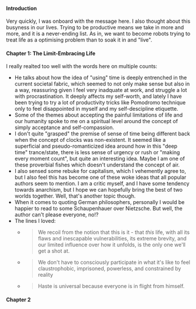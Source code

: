 #### Introduction
Very quickly, I was onboard with the message here. I also thought about this busyness in our lives. Trying to be productive means we take in more and more, and it is a never-ending list. As in, we want to become robots trying to treat life as a optimising problem than to soak it in and "live".

#### Chapter 1: The Limit-Embracing Life
I really realted too well with the words here on multiple counts:
- He talks about how the idea of "using" time is deeply entrenched in the current societal fabric, which seemed to not only make sense but also in a way, reassuring given I feel very inadquate at work, and struggle a lot with procrastination. It deeply affects my self-worth, and lately I have been trying to try a lot of productivity tricks like Pomodromo technique only to feel disappointed in myself and my self-descipline etiquette. 
- Some of the themes about accepting the painful limitations of life and our humanity spoke to me on a spiritual level around the concept of simply acceptance and self-compassion.
- I don't quite "grasped" the premise of sense of time being different back when the concept of clocks was non-existent. It seemed like a superficial and pseudo-romanticized idea around how in this "deep time" trance/state, there is less sense of urgency or rush or "making every moment count", but quite an interesting idea. Maybe I am one of these proverbial fishes which doesn't understand the concept of air.
- I also sensed some rebuke for capitalism, which I vehemently agree to, but I also feel this has become one of these woke ideas that all popular authors seem to mention. I am a critic myself, and I have some tendency towards anarchism, but I hope we can hopefully bring the best of two worlds together. Well, that's another topic though.
- When it comes to quoting German philosophers, personally I would be happier to read to some Schaupenhauer over Nietzsche. But well, the author can't please everyone, no!?
- The lines I loved:
    - > We recoil from the notion that this is it - that *this* life, with all its flaws and inescapable vulnerabilities, its extreme brevity, and our limited influence over how it unfolds, is the only one we'll get a shot at.
    - > We don't have to consciously participate in what it's like to feel claustrophobic, imprisoned, powerless, and constrained by reality
    - > Haste is universal because everyone is in flight from himself.

#### Chapter 2